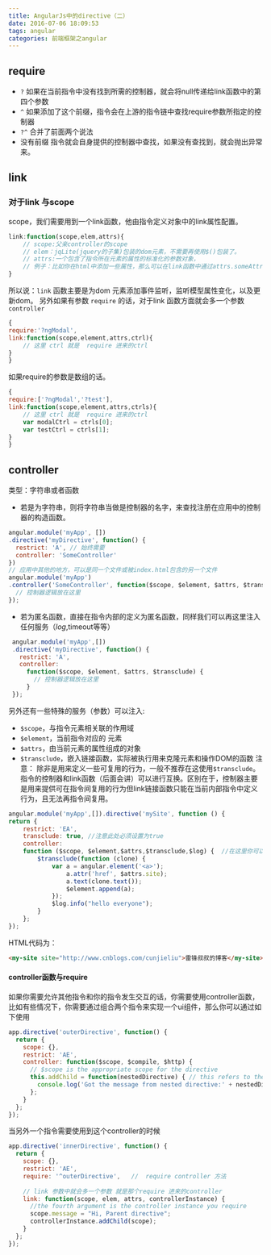 ```yaml
---
title: AngularJs中的directive（二）
date: 2016-07-06 18:09:53
tags: angular
categories: 前端框架之angular
---
```


## require ##

- `?` 如果在当前指令中没有找到所需的控制器，就会将null传递给link函数中的第四个参数
- `^` 如果添加了这个前缀，指令会在上游的指令链中查找require参数所指定的控制器
- `?^` 合并了前面两个说法
- 没有前缀  指令就会自身提供的控制器中查找，如果没有查找到，就会抛出异常来。

<!-- more -->

## link ##
### 对于link 与scope ###
scope，我们需要用到一个link函数，他由指令定义对象中的link属性配置。
```javascript
link:function(scope,elem,attrs){
    // scope:父亲controller的scope
    // elem：jqLite(jquery的子集)包装的dom元素，不需要再使用$()包装了。
    // attrs:一个包含了指令所在元素的属性的标准化的参数对象，
    // 例子：比如你在html中添加一些属性，那么可以在link函数中通过attrs.someAttribute来使用他。
}
```
所以说：`link` 函数主要是为dom 元素添加事件监听，监听模型属性变化，以及更新dom。
另外如果有参数 `require` 的话，对于link 函数方面就会多一个参数 `controller` 
```javascript
{
require:'?ngModal',
link:function(scope,element,attrs,ctrl){
    // 这里 ctrl 就是  require 进来的ctrl
}
}
```
如果require的参数是数组的话。
```javascript
{
require:['?ngModal','?test'],
link:function(scope,element,attrs,ctrls){
    // 这里 ctrl 就是  require 进来的ctrl
    var modalCtrl = ctrls[0];
    var testCtrl = ctrls[1];
}
}
```
## controller ##
类型：字符串或者函数
- 若是为字符串，则将字符串当做是控制器的名字，来查找注册在应用中的控制器的构造函数。
```javascript
angular.module('myApp', [])   
.directive('myDirective', function() {   
  restrict: 'A', // 始终需要  
  controller: 'SomeController'   
})   
// 应用中其他的地方，可以是同一个文件或被index.html包含的另一个文件  
angular.module('myApp')   
.controller('SomeController', function($scope, $element, $attrs, $transclude) {   
  // 控制器逻辑放在这里  
});
```
- 若为匿名函数，直接在指令内部的定义为匿名函数，同样我们可以再这里注入任何服务（$log,$timeout等等）
```javascript
 angular.module('myApp',[])   
 .directive('myDirective', function() {   
   restrict: 'A',   
   controller:   
     function($scope, $element, $attrs, $transclude) {   
       // 控制器逻辑放在这里  
     }   
 });
```
另外还有一些特殊的服务（参数）可以注入:
- `$scope`，与指令元素相关联的作用域
- `$element`，当前指令对应的 元素
- `$attrs`，由当前元素的属性组成的对象
- `$transclude`，嵌入链接函数，实际被执行用来克隆元素和操作DOM的函数
注意： 除非是用来定义一些可复用的行为，一般不推荐在这使用`$transclude`。         
指令的控制器和link函数（后面会讲）可以进行互换。区别在于，控制器主要是用来提供可在指令间复用的行为但link链接函数只能在当前内部指令中定义行为，且无法再指令间复用。
```javascript
angular.module('myApp',[]).directive('mySite', function () {  
return {  
    restrict: 'EA',  
    transclude: true, //注意此处必须设置为true  
    controller:  
    function ($scope, $element,$attrs,$transclude,$log) {  //在这里你可以注入你想注入的服务  
        $transclude(function (clone) {                
            var a = angular.element('<a>');  
                a.attr('href', $attrs.site);  
                a.text(clone.text());  
                $element.append(a);  
            });  
            $log.info("hello everyone");  
        }  
    };  
});
```
HTML代码为：
```html
<my-site site="http://www.cnblogs.com/cunjieliu">雷锋叔叔的博客</my-site>
```
#### controller函数与require ####
如果你需要允许其他指令和你的指令发生交互的话，你需要使用controller函数，比如有些情况下，你需要通过组合两个指令来实现一个ui组件，那么你可以通过如下使用
```javascript
app.directive('outerDirective', function() {
  return {
    scope: {},
    restrict: 'AE',
    controller: function($scope, $compile, $http) {
      // $scope is the appropriate scope for the directive
      this.addChild = function(nestedDirective) { // this refers to the controller
        console.log('Got the message from nested directive:' + nestedDirective.message);
      };
    }
  };
});
```
当另外一个指令需要使用到这个controller的时候
```javascript
app.directive('innerDirective', function() {
  return {
    scope: {},
    restrict: 'AE',
    require: '^outerDirective',   //  require controller 方法
    
    // link 参数中就会多一个参数 就是那个require 进来的controller
    link: function(scope, elem, attrs, controllerInstance) {
      //the fourth argument is the controller instance you require
      scope.message = "Hi, Parent directive";
      controllerInstance.addChild(scope);
    }
  };
});
```




